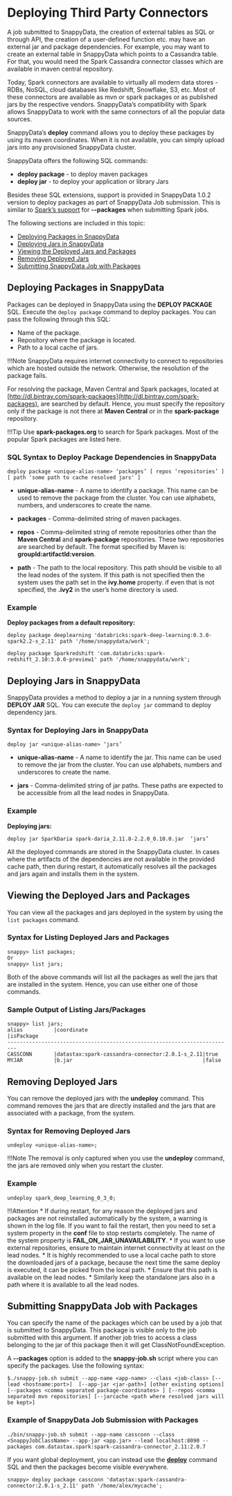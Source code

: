 # Deploying Third Party Connectors

A job submitted to SnappyData, the creation of external tables as SQL or through API, the creation of a user-defined function etc. may have an external jar and package dependencies. For example, you may want to create an external table in SnappyData which points to a Cassandra table. For that, you would need the Spark Cassandra connector classes which are available in maven central repository.

Today, Spark connectors are available to virtually all modern data stores - RDBs, NoSQL, cloud databases like Redshift, Snowflake, S3, etc. Most of these connectors are available as mvn or spark packages or as published jars by the respective vendors. 
SnappyData’s compatibility with Spark allows SnappyData to work with the same connectors of all the popular data sources.

SnappyData’s **deploy** command allows you to deploy these packages by using its maven coordinates. When it is not available, you can simply upload jars into any provisioned SnappyData cluster.

SnappyData offers the following SQL commands:

*	**deploy package** - to deploy maven packages
*	**deploy jar** - to deploy your application or library Jars

Besides these SQL extensions, support is provided in SnappyData 1.0.2 version to deploy packages as part of SnappyData Job submission. This is similar to [Spark’s support](https://spark.apache.org/docs/latest/submitting-applications.html) for **--packages** when submitting Spark jobs.

The following sections are included in this topic:

*	[Deploying Packages in SnappyData](#deploypackages)
*	[Deploying Jars in SnappyData](#deployjars)
*	[Viewing the Deployed Jars and Packages](#listjarspackages)
*	[Removing Deployed Jars](#undeploy)
*	[Submitting SnappyData Job with Packages](#submitjobpackages)


<a id= deploypackages> </a>
## Deploying Packages in SnappyData

Packages can be deployed in SnappyData using the **DEPLOY PACKAGE** SQL. Execute the `deploy package` command to deploy packages. You can pass the following through this SQL:

*	Name of the package.
*	Repository where the package is located.
*	Path to a local cache of jars.

!!!Note
	SnappyData requires internet connectivity to connect to repositories which are hosted outside the network. Otherwise, the resolution of the package fails.

For resolving the package, Maven Central and Spark packages, located at [http://dl.bintray.com/spark-packages](http://dl.bintray.com/spark-packages), are searched by default. Hence, you must specify the repository only if the package is not there at **Maven Central** or in the **spark-package** repository.

!!!Tip
	Use **spark-packages.org** to search for Spark packages. Most of the popular Spark packages are listed here.

### SQL Syntax to Deploy Package Dependencies in SnappyData

```pre
deploy package <unique-alias-name> ‘packages’ [ repos ‘repositories’ ] [ path 'some path to cache resolved jars' ]
```
*	**unique-alias-name** - A name to identify a package. This name can be used to remove the package from the cluster.  You can use alphabets, numbers, and underscores to create the name.

*	**packages** - Comma-delimited string of maven packages. 

*	**repos** - Comma-delimited string of remote repositories other than the **Maven Central** and **spark-package** repositories. These two repositories are searched by default.  The format specified by Maven is: **groupId:artifactId:version**.

*	**path** - The path to the local repository. This path should be visible to all the lead nodes of the system. If this path is not specified then the system uses the path set in the **ivy.home** property. if even that is not specified, the **.ivy2** in the user’s home directory is used.

### Example 

**Deploy packages from a default repository:**
	
``` pre
deploy package deeplearning 'databricks:spark-deep-learning:0.3.0-spark2.2-s_2.11' path '/home/snappydata/work';
```

```pre
deploy package Sparkredshift 'com.databricks:spark-redshift_2.10:3.0.0-preview1' path '/home/snappydata/work';
```

<a id= deployjars> </a>
## Deploying Jars in SnappyData

SnappyData provides a method to deploy a jar in a running system through **DEPLOY JAR** SQL. You can execute the `deploy jar` command to deploy dependency jars. 

### Syntax for Deploying Jars in SnappyData
```pre
deploy jar <unique-alias-name> ‘jars’
```
*	**unique-alias-name** - A name to identify the jar. This name can be used to remove the jar from the cluster.  You can use alphabets, numbers and underscores to create the name.

*	**jars** - Comma-delimited string of jar paths. These paths are expected to be accessible from all the lead nodes in SnappyData.

### Example 

**Deploying jars:**

```
deploy jar SparkDaria spark-daria_2.11.8-2.2.0_0.10.0.jar  ‘jars’
```

All the deployed commands are stored in the SnappyData cluster. In cases where the artifacts of the dependencies are not available in the provided cache path, then during restart, it automatically resolves all the packages and jars again and installs them in the system.


<a id= listjarspackages> </a>
## Viewing the Deployed Jars and Packages

You can view all the packages and jars deployed in the system by using the `list packages` command. 

### Syntax for Listing Deployed Jars and Packages

```pre
snappy> list packages;
Or
snappy> list jars;
```

Both of the above commands will list all the packages as well the jars that are installed in the system. Hence, you can use either one of those commands.

### Sample Output of Listing Jars/Packages


```pre
snappy> list jars;
alias          |coordinate                                     |isPackage
-------------------------------------------------------------------------
CASSCONN       |datastax:spark-cassandra-connector:2.0.1-s_2.11|true     
MYJAR          |b.jar                                          |false 

```
<a id= undeploy> </a>
## Removing Deployed Jars

You can remove the deployed jars with the **undeploy** command. This command removes the jars that are directly installed and the jars that are associated with a package, from the system.

### Syntax for Removing Deployed Jars

```pre
undeploy <unique-alias-name>;
```

!!!Note
	The removal is only captured when you use the **undeploy** command, the jars are removed only when you restart the cluster.

### Example 
	
```pre
undeploy spark_deep_learning_0_3_0;
```

!!!Attention
	*	If during restart, for any reason the deployed jars and packages are not reinstalled automatically by the system, a warning is shown in the log file. If you want to fail the restart, then you need to set a system property in the **conf** file to stop restarts completely. The name of the system property is **FAIL_ON_JAR_UNAVAILABILITY**.
	*	If you want to use external repositories, ensure to maintain internet connectivity at least on the lead nodes.
	*	It is highly recommended to use a local cache path to store the downloaded jars of a package, because the next time the same deploy is executed, it can be picked from the local path.
	*	Ensure that this path is available on the lead nodes.
	*	Similarly keep the standalone jars also in a path where it is available to all the lead nodes.

<a id= submitjobpackages> </a>
## Submitting SnappyData Job with Packages

You can specify the name of the packages which can be used by a job that is submitted to SnappyData. This package is visible only to the job submitted with this argument. If another job tries to access a class belonging to the jar of this package then it will get ClassNotFoundException.

A **--packages** option is added to the **snappy-job.sh** script where you can specify the packages. Use the following syntax:

```pre
$./snappy-job.sh submit --app-name <app-name> --class <job-class> [--lead <hostname:port>]  [--app-jar <jar-path>] [other existing options]       [--packages <comma separated package-coordinates> ] [--repos <comma separated mvn repositories] [--jarcache <path where resolved jars will be kept>]
```

### Example of SnappyData Job Submission with Packages

```pre
./bin/snappy-job.sh submit --app-name cassconn --class <SnappyJobClassName> --app-jar <app.jar> --lead localhost:8090 --packages com.datastax.spark:spark-cassandra-connector_2.11:2.0.7
```

If you want global deployment, you can instead use the [**deploy**](#deployjars) command SQL and then the packages become visible everywhere.

```pre
snappy> deploy package cassconn 'datastax:spark-cassandra-connector:2.0.1-s_2.11' path '/home/alex/mycache';
```


